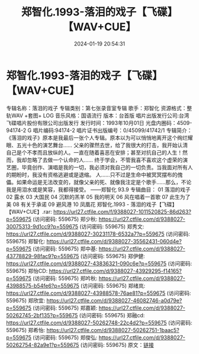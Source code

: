 ﻿---
title: 郑智化.1993-落泪的戏子【飞碟】【WAV+CUE】
date: 2024-01-19 20:54:31
categories: WAV车载音乐、镜像
tags: 华语中文
---
# 郑智化.1993-落泪的戏子【飞碟】【WAV+CUE】

专辑名称：落泪的戏子
专辑类别：第七张录音室专辑
歌手：郑智化
资源格式：整轨WAV +套图+ LOG
音乐风格：国语流行
版本：台首版
唱片出版发行公司:台湾飞碟唱片股份有限公司出版发行
发行时间：1993年10月01日
光盘内圈码：4509-94174-2 G
唱片编码:94174-2
唱片证书出版编号：0/45099/41742/1
专辑简介：
《落泪的戏子》原本是我最后一张个人专辑。原本以为可以悄悄地离开这个绚烂耀眼、五光十色的演艺舞台……
父亲的骤然去世，给了我很大的打击，我开始认清自己是个不孝而且放纵的人。一直在随着喜恶在安排；甚至对抗自己的人生！然而，我却忽略了去做一个认命的人……
终于学会，不管我喜不喜欢这个虚荣的演艺圈，毕竟创作、演唱是我的一切，我必须对我自己的一切负责。当我面对所有人的期盼时，我没有资格逃避或是退缩。
人……只不过是生命中被冥冥摆布的傀儡。如果命运是无法改变的，就像父亲的死、就像我注定是个歌手……那么，不论我是用泪水或是笑容，我都得接受。
——郑智化 93.9
专辑曲目：
01 落泪的戏子
02 露水
03 大国民
04 沉默的羔羊
05 我的明天
06 风在唱着一首歌
07 此生为了美
08 有关于承诺
09 避风港
10 凤凰花
郑智化.1993 - 落泪的戏子【飞碟】【WAV+CUE】.rar: https://url27.ctfile.com/f/9388027-1011520825-86d263?p=559675
(访问密码: 559675)
郑少秋: https://url27.ctfile.com/d/9388027-30075313-9d1cc9?p=559675
(访问密码: 559675)
郑秀文: https://url27.ctfile.com/d/9388027-30231178-6532a7?p=559675
(访问密码: 559675)
郑智化: https://url27.ctfile.com/d/9388027-35562431-060d4e?p=559675
(访问密码: 559675)
郑中基: https://url27.ctfile.com/d/9388027-43778829-98fac9?p=559675
(访问密码: 559675)
郑伊健: https://url27.ctfile.com/d/9388027-43836321-090c6e?p=559675
(访问密码: 559675)
郑怡CD: https://url27.ctfile.com/d/9388027-43929295-f14165?p=559675
(访问密码: 559675)
郑吟秋: https://url27.ctfile.com/d/9388027-43988575-b54fe6?p=559675
(访问密码: 559675)
郑绪岚: https://url27.ctfile.com/d/9388027-43988578-76ae81?p=559675
(访问密码: 559675)
郑欣宜: https://url27.ctfile.com/d/9388027-46082746-a0d79e?p=559675
(访问密码: 559675)
郑嘉颖: https://url27.ctfile.com/d/9388027-50262745-2bf135?p=559675
(访问密码: 559675)
郑融cd: https://url27.ctfile.com/d/9388027-50262748-22c4d2?p=559675
(访问密码: 559675)
郑希怡: https://url27.ctfile.com/d/9388027-50262751-1baac5?p=559675
(访问密码: 559675)
郑俊弘: https://url27.ctfile.com/d/9388027-50262754-82a9e1?p=559675
(访问密码: 559675)
原文：[链接](https://blog.sina.com.cn/s/blog_1647c7e760103148f.html)